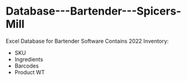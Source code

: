 # Database---Bartender---Spicers-Mill
Excel Database for Bartender Software
Contains 2022 Inventory:
- SKU
- Ingredients
- Barcodes
- Product WT
